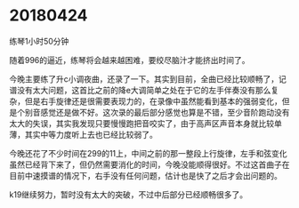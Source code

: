# 20180424

练琴1小时50分钟

随着996的逼近，练琴将会越来越困难，要绞尽脑汁才能挤出时间了。

今晚主要练了升c小调夜曲，还录了一下。其实到目前，全曲已经比较顺畅了，记谱没有太大问题，这首比之前的降e大调简单之处在于它的左手伴奏没有那么复杂，但是右手旋律还是很需要表现力的，在录像中虽然能看到基本的强弱变化，但是个别音感觉还是做不好。这次录的最后部分感觉也算是不错，至少音阶跑动没有太大的失误，其实我发现只要慢慢跑把音咬实了，由于高声区声音本身就比较单薄，其实中等力度听上去也已经比较弱了。

今晚还花了不少时间在299的11上，中间之前的那一整段上行旋律，左手和弦变化虽然已经背下来了，但仍然需要消化的时间，今晚没能顺得很好。不过这首曲子在目前中速摸谱的情况下，右手没有任何问题，估计也是快了之后才会出问题的。

k19继续努力，暂时没有太大的突破，不过中后部分已经顺畅很多了。
